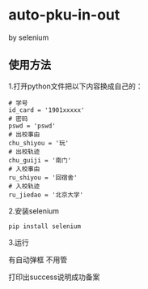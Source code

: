 # auto-pku-in-out
by selenium



## 使用方法

1.打开python文件把以下内容换成自己的：

```{python}
# 学号
id_card = '1901xxxxx'
# 密码
pswd = 'pswd'
# 出校事由
chu_shiyou = '玩'
# 出校轨迹
chu_guiji = '南门'
# 入校事由
ru_shiyou = '回宿舍'
# 入校轨迹
ru_jiedao = '北京大学'
```

2.安装selenium

```{python}
pip install selenium
```

3.运行

有自动弹框 不用管

打印出success说明成功备案